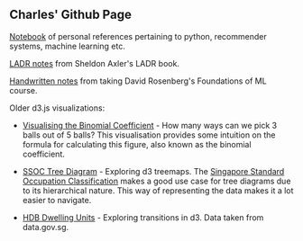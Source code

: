 ## Charles' Github Page

[Notebook](https://charleslow.github.io/notebook/book) of personal references pertaining to python, recommender systems, machine learning etc.

[LADR notes](https://charleslow.github.io/linear_algebra_done_right/book) from Sheldon Axler's LADR book.

[Handwritten notes](https://charleslow.github.io/notes/foundations_of_ml.pdf) from taking David Rosenberg's Foundations of ML course.

Older d3.js visualizations:

* [Visualising the Binomial Coefficient](https://charleslow.github.io/binomial_coefficient) - How many ways can we pick 3 balls out of 5 balls? This visualisation provides some intuition on the formula for calculating this figure, also known as the binomial coefficient.

* [SSOC Tree Diagram](https://charleslow.github.io/ssoc_plot) - Exploring d3 treemaps. The [Singapore Standard Occupation Classification](http://www.singstat.gov.sg/methodologies-standards/statistical-standards-and-classifications/SSOC) makes a good use case for tree diagrams due to its hierarchical nature. This way of representing the data makes it a lot easier to navigate.

* [HDB Dwelling Units](https://charleslow.github.io/flats_per_town) - Exploring transitions in d3. Data taken from data.gov.sg.
